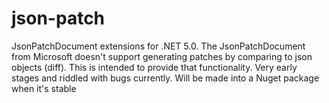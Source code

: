 # json-patch

JsonPatchDocument extensions for .NET 5.0. The JsonPatchDocument from Microsoft doesn't support generating patches by comparing to json objects (diff). This is intended to provide that functionality. Very early stages and riddled with bugs currently. Will be made into a Nuget package when it's stable
